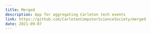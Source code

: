 ```yaml
---
title: Merged
description: App for aggregating Carleton tech events
link: https://github.com/CarletonComputerScienceSociety/merged
date: 2021-09-07
---
```

